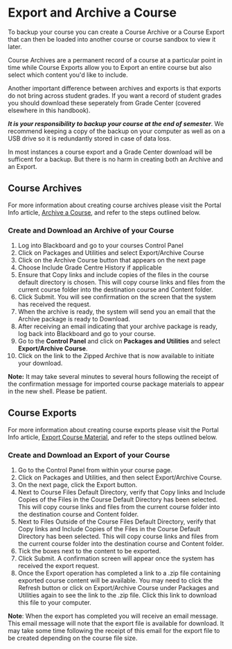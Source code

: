 # Export and Archive a Course

To backup your course you can create a Course Archive or a Course Export that can then be loaded into another course or course sandbox to view it later.

Course Archives are a permanent record of a course at a particular point in time while Course Exports allow you to Export an entire course but also select which content you'd like to include.

Another important difference between archives and exports is that exports do not bring across student grades. If you want a record of student grades you should download these seperately from Grade Center (covered elsewhere in this handbook).

*__It is your responsibility to backup your course at the end of semester__*. We recommend keeping a copy of the backup on your computer as well as on a USB drive so it is redundantly stored in case of data loss.

In most instances a course export and a Grade Center download will be sufficent for a backup. But there is no harm in creating both an Archive and an Export.

## Course Archives

For more information about creating course archives please visit the Portal Info article, [Archive a Course](http://portalinfo.utoronto.ca/content/archive-course), and refer to the steps outlined below.

### Create and Download an Archive of your Course
   1. Log into Blackboard and go to your courses Control Panel
   2. Click on Packages and Utilities and select Export/Archive Course
   3. Click on the Archive Course button that appears on the next page
   4. Choose Include Grade Centre History if applicable
   5. Ensure that Copy links and include copies of the files in the course default directory is chosen. This will copy course links and files from the current course folder into the destination course and Content folder.
   6. Click Submit. You will see confirmation on the screen that the system has received the request.
   7. When the archive is ready, the system will send you an email that the Archive package is ready to Download.
   8. After receiving an email indicating that your archive package is ready, log back into Blackboard and go to your course.
   9. Go to the **Control Panel** and click on **Packages and Utilities** and select **Export/Archive Course**.
   10. Click on the link to the Zipped Archive that is now available to initiate your download.

**Note:** It may take several minutes to several hours following the receipt of the confirmation message for imported course package materials to appear in the new shell. Please be patient.

## Course Exports

For more information about creating course exports please visit the Portal Info article, [Export Course Material](http://portalinfo.utoronto.ca/content/export-course-material), and refer to the steps outlined below.

### Create and Download an Export of your Course

1. Go to the Control Panel from within your course page.
2. Click on Packages and Utilities, and then select Export/Archive Course.
3. On the next page, click the Export button.
4. Next to Course Files Default Directory, verify that Copy links and Include Copies of the Files in the Course Default Directory has been selected. This will copy course links and files from the current course folder into the destination course and Content folder.
5. Next to Files Outside of the Course Files Default Directory, verify that Copy links and Include Copies of the Files in the Course Default Directory has been selected. This will copy course links and files from the current course folder into the destination course and Content folder.
6. Tick the boxes next to the content to be exported.
7. Click Submit. A confirmation screen will appear once the system has received the export request.
8. Once the Export operation has completed a link to a .zip file containing exported course content will be available. You may need to click the Refresh button or click on Export/Archive Course under Packages and Utilities again to see the link to the .zip file. Click this link to download this file to your computer.

**Note**: When the export has completed you will receive an email message. This email message will note that the export file is available for download.
It may take some time following the receipt of this email for the export file to be created depending on the course file size.
